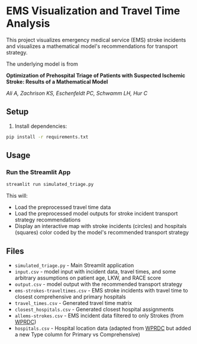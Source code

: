 # EMS Visualization and Travel Time Analysis

This project visualizes emergency medical service (EMS) stroke incidents and visualizes a mathematical model's recommendations for transport strategy.

The underlying model is from

**Optimization of Prehospital Triage of Patients with Suspected Ischemic Stroke: Results of a Mathematical Model**

_Ali A, Zachrison KS, Eschenfeldt PC, Schwamm LH, Hur C_

## Setup

1. Install dependencies:

```bash
pip install -r requirements.txt
```

## Usage

### Run the Streamlit App

```bash
streamlit run simulated_triage.py
```

This will:

- Load the preprocessed travel time data
- Load the preprocessed model outputs for stroke incident transport strategy recommendations
- Display an interactive map with stroke incidents (circles) and hospitals (squares) color coded by the model's recommended transport strategy

## Files

- `simulated_triage.py` - Main Streamlit application
- `input.csv` - model input with incident data, travel times, and some arbitrary assumptions on patient age, LKW, and RACE score
- `output.csv` - model output with the recommended transport strategy
- `ems-strokes-traveltimes.csv` - EMS stroke incidents with travel time to closest comprehensive and primary hospitals
- `travel_times.csv` - Generated travel time matrix
- `closest_hospitals.csv` - Generated closest hospital assignments
- `allems-strokes.csv` - EMS incident data filtered to only Strokes (from [WPRDC](https://data.wprdc.org/dataset/allegheny-county-911-dispatches-ems-and-fire))
- `hospitals.csv` - Hospital location data (adapted from [WPRDC](https://data.wprdc.org/dataset/hospitals) but added a new Type column for Primary vs Comprehensive)

